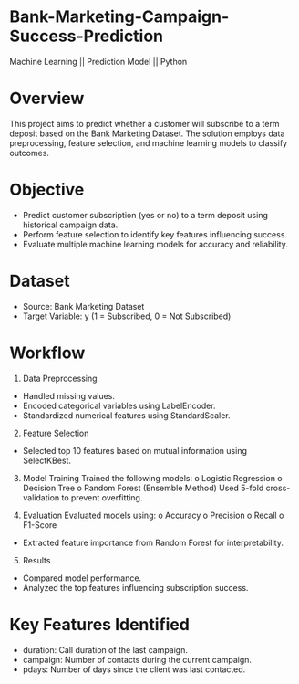 # Bank-Marketing-Campaign-Success-Prediction
Machine Learning || Prediction Model || Python

# Overview
This project aims to predict whether a customer will subscribe to a term deposit based on 
the Bank Marketing Dataset. The solution employs data preprocessing, feature selection, and 
machine learning models to classify outcomes.
# Objective
- Predict customer subscription (yes or no) to a term deposit using historical campaign 
data.
- Perform feature selection to identify key features influencing success.
- Evaluate multiple machine learning models for accuracy and reliability.
# Dataset
- Source: Bank Marketing Dataset
- Target Variable: y (1 = Subscribed, 0 = Not Subscribed)
# Workflow
1. Data Preprocessing
- Handled missing values.
- Encoded categorical variables using LabelEncoder.
- Standardized numerical features using StandardScaler.
  
2. Feature Selection
- Selected top 10 features based on mutual information using SelectKBest.
  
3. Model Training
Trained the following models:
o Logistic Regression
o Decision Tree
o Random Forest (Ensemble Method)
Used 5-fold cross-validation to prevent overfitting.

4. Evaluation
Evaluated models using:
o Accuracy
o Precision
o Recall
o F1-Score
- Extracted feature importance from Random Forest for interpretability.
  
5. Results
- Compared model performance.
- Analyzed the top features influencing subscription success.
# Key Features Identified
- duration: Call duration of the last campaign.
- campaign: Number of contacts during the current campaign.
- pdays: Number of days since the client was last contacted.
